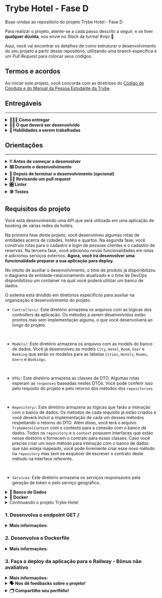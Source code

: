 # Trybe Hotel - Fase D

Boas-vindas ao repositório do projeto Trybe Hotel - Fase D

Para realizar o projeto, atente-se a cada passo descrito a seguir, e se tiver **qualquer dúvida**, nos envie no _Slack_ da turma! #vqv 🚀

Aqui, você vai encontrar os detalhes de como estruturar o desenvolvimento do seu projeto a partir desse repositório, utilizando uma branch específica e um _Pull Request_ para colocar seus códigos.

## Termos e acordos

Ao iniciar este projeto, você concorda com as diretrizes do [Código de Conduta e do Manual da Pessoa Estudante da Trybe](https://app.betrybe.com/learn/student-manual/codigo-de-conduta-da-pessoa-estudante).

## Entregáveis
---

<details>
<summary><strong>🤷🏽‍♀️ Como entregar</strong></summary>

Para entregar o seu projeto você deverá criar um _Pull Request_ neste repositório.

Lembre-se que você pode consultar nosso conteúdo sobre [Git & GitHub](https://app.betrybe.com/learn/course/5e938f69-6e32-43b3-9685-c936530fd326/module/fc998c60-386e-46bc-83ca-4269beb17e17/section/fe827a71-3222-4b4d-a66f-ed98e09961af/day/1a530297-e176-4c79-8ed9-291ae2950540/lesson/2b2edce7-9c49-4907-92a2-aa571f823b79) e nosso [Blog - Git & GitHub](https://blog.betrybe.com/tecnologia/git-e-github/) sempre que precisar!

</details>
  
<details>
<summary><strong>🧑‍💻 O que deverá ser desenvolvido</strong></summary>

Sua empresa do coração começou a desenvolver um software de booking de várias redes de hotéis.
Sua missão é continuar o desenvolvimento dessa API. Será necessário criar uma rota padrão para ver o status da aplicação e construir um Dockerfile capaz de preparar sua aplicação para Deploy. Nessa fase, sua missão será refatorar o projeto para comportar essa funcionalidade e desenvolvê-la.

</details>
  
<details>
  <summary><strong>📝 Habilidades a serem trabalhadas </strong></summary>

Neste projeto, verificamos se você é capaz de:

- Entender o processo de criar containers para a aplicação.
- Preparar um sistema para deploy.


</details>


## Orientações
---

<details>
  <summary><strong>‼️ Antes de começar a desenvolver</strong></summary><br />

  1. Clone o repositório

  - Use o comando: `git clone git@github.com:tryber/csharp-032-csharp-projeto-trybe-hotel-fase-d.git`.
  - Entre na pasta do repositório que você acabou de clonar:
    - `cd csharp-032-csharp-projeto-trybe-hotel-fase-d`

  2. Instale as dependências
  
  - Entre na pasta `src/`.
  - Execute o comando: `dotnet restore`.
  
  3. Crie uma branch a partir da branch `master`

  - Verifique se você está na branch `master`
    - Exemplo: `git branch`
  - Se não estiver, mude para a branch `master`
    - Exemplo: `git checkout master`
  - Agora crie uma branch à qual você vai submeter os `commits` do seu projeto
    - Você deve criar uma branch no seguinte formato: `nome-de-usuario-nome-do-projeto`
    - Exemplo: `git checkout -b joaozinho-csharp-032-csharp-projeto-trybe-hotel-fase-d`

  4. Adicione as mudanças ao _stage_ do Git e faça um `commit`

  - Verifique que as mudanças ainda não estão no _stage_
    - Exemplo: `git status` (deve aparecer listada a pasta _joaozinho_ em vermelho)
  - Adicione o novo arquivo ao _stage_ do Git
    - Exemplo:
      - `git add .` (adicionando todas as mudanças - _que estavam em vermelho_ - ao stage do Git)
      - `git status` (deve aparecer listado o arquivo _joaozinho/README.md_ em verde)
  - Faça o `commit` inicial
    - Exemplo:
      - `git commit -m 'iniciando o projeto x'` (fazendo o primeiro commit)
      - `git status` (deve aparecer uma mensagem tipo essa: _nothing to commit_ )

  5. Adicione a sua branch com o novo `commit` ao repositório remoto

  - Usando o exemplo anterior: `git push -u origin joaozinho-csharp-032-csharp-projeto-trybe-hotel-fase-d`

  6. Crie um novo `Pull Request` _(PR)_

  - Vá até a página de _Pull Requests_ do [repositório no GitHub](https://github.com/tryber/csharp-032-csharp-projeto-trybe-hotel-fase-d/pulls)
  - Clique no botão verde _"New pull request"_
  - Clique na caixa de seleção _"Compare"_ e escolha a sua branch **com atenção**
  - Coloque um título para a sua _Pull Request_
    - Exemplo: _"Cria tela de busca"_
  - Clique no botão verde _"Create pull request"_
  - Adicione uma descrição para o _Pull Request_ e clique no botão verde _"Create pull request"_
  - **Não se preocupe em preencher mais nada por enquanto!**
  - Volte até a [página de _Pull Requests_ do repositório](https://github.com/tryber/csharp-0x-projeto-trybe-hotel/pulls) e confira que o seu _Pull Request_ está criado

</details>

<details>
  <summary><strong>⌨️ Durante o desenvolvimento</strong></summary><br/>

  - Faça `commits` das alterações que você fizer no código regularmente

  - Lembre-se sempre de, após um (ou alguns) `commits`, atualizar o repositório remoto

  - Os comandos que você utilizará com mais frequência são:
    1. `git status` _(para verificar o que está em vermelho - fora do stage - e o que está em verde - no stage)_
    2. `git add` _(para adicionar arquivos ao stage do Git)_
    3. `git commit` _(para criar um commit com os arquivos que estão no stage do Git)_
    4. `git push -u origin nome-da-branch` _(para enviar o commit para o repositório remoto na primeira vez que fizer o `push` de uma nova branch)_
    5. `git push` _(para enviar o commit para o repositório remoto após o passo anterior)_

</details>

<details>
  <summary><strong>🤝 Depois de terminar o desenvolvimento (opcional)</strong></summary><br/>

  Para sinalizar que o seu projeto está pronto para o _"Code Review"_, faça o seguinte:

  - Vá até a página **DO SEU** _Pull Request_, adicione a label de _"code-review"_ e marque seus colegas:

    - No menu à direita, clique no _link_ **"Labels"** e escolha a _label_ **code-review**;

    - No menu à direita, clique no _link_ **"Assignees"** e escolha **o seu usuário**;

    - No menu à direita, clique no _link_ **"Reviewers"** e digite `students`, selecione o time `tryber/students-sd-032-csharp`.

  Caso tenha alguma dúvida, [aqui tem um vídeo explicativo](https://vimeo.com/362189205).

</details>

<details>
  <summary><strong>🕵🏿 Revisando um pull request</strong></summary><br />

  Use o conteúdo sobre [Code Review](https://app.betrybe.com/course/real-life-engineer/code-review) para te ajudar a revisar os _Pull Requests_.

</details>

<details>
  <summary><strong>🎛 Linter</strong></summary><br />

  Usaremos o [NetAnalyzer](https://docs.microsoft.com/pt-br/dotnet/fundamentals/code-analysis/overview) para fazer a análise estática do seu código.

  Este projeto já vem com as dependências relacionadas ao _linter_ configuradas no arquivo `.csproj`.

  O analisador já é instalado pelo plugin da `Microsoft C#` no `VSCode`. Para isso, basta fazer o download do [plugin](https://marketplace.visualstudio.com/items?itemName=ms-dotnettools.csharp) e instalá-lo.
</details>

<details>
  <summary><strong>🛠 Testes</strong></summary><br />

  O .NET já possui sua própria plataforma de testes.
  
  Este projeto já vem configurado e com suas dependências.

  ### Executando todos os testes

  Para executar os testes com o .NET, execute o comando dentro do diretório do seu projeto `src`!

  ```
  dotnet test
  ```

  ### Executando um teste específico

  Para executar um teste específico, basta executar o comando `dotnet test --filter Name~TestReq01`.

  :warning: **Importante:** o comando irá executar testes cujo nome contém `TestReq01`.

  :warning: **O avaliador automático não necessariamente avalia seu projeto na ordem em que os requisitos aparecem no readme. Isso acontece para deixar o processo de avaliação mais rápido. Então, não se assuste se isso acontecer, ok?**

  ### Outras opções para testes
  - Algumas opções que podem lhe ajudar são:
    -  `-?|-h|--help`: exibe a descrição completa de como utilizar o comando.
    -  `-t|--list-tests`: lista todos os testes, ao invés de executá-los.
    -  `-v|--verbosity <LEVEL>`: define o nível de detalhe na resposta dos testes.
      - `q | quiet`
      - `m | minimal`
      - `n | normal`
      - `d | detailed`
      - `diag | diagnostic`
      - Exemplo de uso: 
         ```
           dotnet test -v diag
         ```
         ou
         ```            
           dotnet test --verbosity=diagnostic
         ``` 
</details>

## Requisitos do projeto

Você está desenvolvendo uma API que será utilizada em uma aplicação de booking de várias redes de hotéis.

Na primeira fase deste projeto, você desenvolveu algumas rotas de entidades acerca de cidades, hotéis e quartos. Na segunda fase, você construiu rotas para o cadastro e login de pessoas clientes e o cadastro de reservas. Na terceira fase, você adicionou novas funcionalidades em rotas e adicionou serviços externos. **Agora, você irá desenvolver uma funcionalidade preparar a sua aplicação para deploy.**

No intuito de auxiliar o desenvolvimento, o time de produto já disponibilizou o diagrama de entidade-relacionamento atualizado e o time de DevOps disponibilizou um container na qual você poderá utilizar um banco de dados.

O sistema está dividido em diretórios específicos para auxiliar na organização e desenvolvimento do projeto.

- `Controllers/`: Este diretório armazena os arquivos com as lógicas dos controllers da aplicação. Os métodos a serem desenvolvidos estão prontos mas sem implementação alguma, o que você desenvolverá ao longo do projeto.
<br />

- `Models/`: Este diretório armazena os arquivos com as models do banco de dados. Você já desenvolveu as models `City`, `Hotel`, `Room`, `User` e `Bokking` que serão os modelos para as tabelas `Cities`, `Hotels`, `Rooms`, `Users` e `Bookings`.
<br />

- `DTO/`: Este diretório armazena as classes de DTO. Algumas rotas esperam as `responses` baseadas nestes DTOs. Você pode conferir isso pelo requisito do projeto e pelo retorno dos métodos dos `repositories`.
<br />

- `Repository/`: Este diretório armazena as lógicas que farão a interação com o banco de dados. Os métodos de cada requisito já estão criados e você deverá incluir a implementação de cada um desses métodos respeitando o retorno do DTO. Além disso, você terá o arquivo `TrybeHotelContext` com o contexto para a conexão com o banco de dados. Todos os `repository` e o `context` possuem interfaces que estão nesse diretório e fornecem o contrato para essas classes. Caso você precise criar um novo método para interação com o banco de dados que não esteja mapeado, você pode livremente criar esse novo método na `repository` mas sem se esquecer de escrever o contrato deste método na interface referente.
<br />

- `Services`: Este diretório armazena os serviços responsáveis pela geração de token e pelo serviço geográfico.

<details id='der'>
  <summary><strong>🎲 Banco de Dados</strong></summary>
  <br/>

  Para o desenvolvimento, o time de produto disponibilizou um *Diagrama de Entidade-Relacionamento (DER)* para construir a modelagem do banco de dados. Com essa imagem você já consegue saber:
  - Como nomear suas tabelas e colunas;
  - Quais são os tipos de suas colunas;
  - Relações entre tabelas.

    ![banco de dados](img/der.png)

  O diagrama infere 05 tabelas:
  - ***Cities***: tabela que armazenará um conjunto de cidades nas quais os hotéis estão localizados (já desenvolvida).
  - ***Hotels***: tabela que armazenará os hotéis da nossa aplicação. Note que informamos o `CityId`, atributo que armazenará o id da cidade (já desenvolvida).
  - ***Rooms***: tabela que armazenará os quartos de cada hotel da nossa aplicação. Note que informamos o `HotelId`, atributo que armazenará o id do hotel (já desenvolvida).
  - ***Users***: tabela que armazenará as pessoas usuárias do sistema.
  - ***Bookings***: tabela que armazenará as reservas de quartos de hotéis. Note que informamos os atributos `UserId`, que armazenará o id da pessoa usuária e `RoomId`, que armazenará o id do quarto reservado.

  Acerca dos relacionamentos, pelo diagrama de entidade-relacionamento temos:
  - Uma cidade pode ter vários hotéis.
  - Um hotel pode ter vários quartos.
  - Uma pessoa usuária pode ter várias reservas.
  - Um quarto pode ter várias reservas.

  ⚠️ **Você poderá criar migrations para visualizar o banco de dados**

</details>

<details>
<summary><strong>🐳 Docker</strong></summary><br />

Para auxiliar no desenvolvimento, este projeto possui um arquivo do docker compose para subir um serviço do banco de dados `Azure Data Studio`. Este banco de dados possui a mesma arquitetura do `SQL Server`.

Para subir o serviço, utilize o comando:

```shell
docker-compose up -d --build
```

Para conectar ao seu sistema de gerenciamento de banco de dados, utilize as seguintes credenciais:

- `Server`: localhost
- `User`: sa
- `Password`: TrybeHotel12!
- `Database`: TrybeHotel
- `Trust server certificate`: true

Para criar o contexto do banco de dados na sua aplicação, utilize como connection string:

```csharp
var connectionString = "Server=localhost;Database=TrybeHotel;User=SA;Password=TrybeHotel12!;TrustServerCertificate=True";
```

⚠️ ** Essa connection string poderá ser utilizada no requisito 1 **

</details>

<details id='refatorando'>
  <summary>Continuando o projeto Trybe Hotel</summary>

Você já iniciou o projeto da nossa aplicação e portanto, todas as funcionalidades podem ser trazidas para não duplicar o funcionamento. Isso será muito importante, especialmente no que diz respeito ao banco de dados. Algumas models do seu banco de dados anterior serão referenciadas nas models agora, portanto, vamos trazer as funcionalidades anteriores.

Mas como fazemos isso:

Após clonar o repositório deste projeto, apenas copie e cole as funcionalidades que você construiu anteriormente:

- `Controllers`: copie todos os arquivos do diretório `Controllers` do projeto anterior e cole no diretório `Controllers` deste projeto.
- `Dto`: copie todos os arquivos do diretório `Dto` do projeto anterior e cole no diretório `Dto` deste projeto.
- `Models`: copie os arquivos referentes às models `City`, `Hotel`, `Room`, `User` e `Booking` do projeto anterior e cole no diretório `Models` deste projeto.
- `Repository`: copie os arquivos `RoomRepository`, `HotelRepository`, `CityRepository`, `UserRepository` e `BookingRepository` do projeto anterior e cole no diretório `Repository` deste projeto. Não copie as interfaces. Para o arquivo `TrybeHotelContext`, não o substitua. Apenas adicione os `DBSets` e implemente os métodos `OnConfiguring()` e `OnModelCreating()`.
- `Migrations`: Se você possui um diretório de migrations, significa que você criou migrations no projeto anterior. Não copie este diretório e crie migrations novas porque a instância do banco de dados no container não será o mesmo.
- `Services`: copie todos os arquivos do diretório `Services` do projeto anterior e cole no diretório `Services` deste projeto.
- `Testes`: No projeto de testes, você pode copiar a funcionalidade do arquivo `src/TrybeHotel.Test/IntegrationTest.cs`.

</details>



### 1. Desenvolva o endpoint GET /

<details>
  <summary><strong>Mais informações:</strong></summary>

  - Desenvolva o endpoint `GET /` de modo que a response da API seja um status de sucesso com o seguinte corpo de resposta:

  ```json
  {
	  "message": "online"
  }
  ```
 - Implemente o desenvolvimento no método `GetStatus()` do arquivo `src/TrybeHotel/Controllers/StatusController.cs`.

**O que será testado:**

- Será testado que a response da API segue o padrão solicitado.

</details>


### 2. Desenvolva o Dockerfile

<details>
  <summary><strong>Mais informações:</strong></summary>

  - Desenvolva o Dockerfile da aplicação capaz de criar um container da sua API
  - Implemente no arquivo `src/TrybeHotel/Dockerfile`.

**O que será testado:**

- Será testado que a response da API segue o padrão solicitado.

</details>


### 3. Faça o deploy da aplicação para o Railway - Bônus não avaliativo

<details>
  <summary><strong>Mais informações:</strong></summary>

  - Utilize os conhecimentos adquiridos nesta seção para publicar a sua API Containerizada no Railway.
  - **Este requisito é não avaliativo, portanto, não possui avaliação automatizada.**


</details>

<details>
  <summary><strong>🗣 Nos dê feedbacks sobre o projeto!</strong></summary><br />

Ao finalizar e submeter o projeto, não se esqueça de avaliar sua experiência preenchendo o formulário. 
**Leva menos de 3 minutos!**

[FORMULÁRIO DE AVALIAÇÃO DE PROJETO](https://be-trybe.typeform.com/to/ZTeR4IbH#cohort_hidden=CH32-CSHARP&template=betrybe/csharp-0x-projeto-trybe-hotel-fase-d)

</details>

<details>
  <summary><strong>🗂 Compartilhe seu portfólio!</strong></summary><br />

  Você sabia que o LinkedIn é a principal rede social profissional e que compartilhar aprendizados lá é muito importante para quem deseja construir uma carreira de sucesso? Compartilhe este projeto no seu LinkedIn, marque o perfil da Trybe (@trybe) e mostre para a sua rede toda a sua evolução.

</details>
